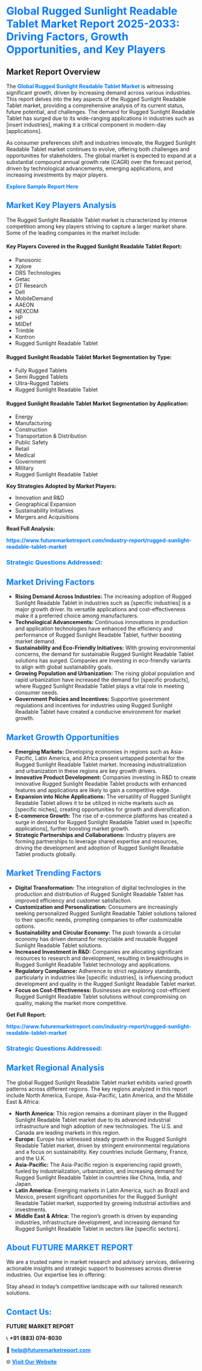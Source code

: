 <h1 style="color: #007BFF;">Global Rugged Sunlight Readable Tablet Market Report 2025-2033: Driving Factors, Growth Opportunities, and Key Players</h1>

<section id="overview">
<h2>Market Report Overview</h2>
<p>The <a href="https://www.futuremarketreport.com/industry-report/rugged-sunlight-readable-tablet-market" style="color: #007BFF; text-decoration: none;"><strong>Global Rugged Sunlight Readable Tablet Market</strong></a> is witnessing significant growth, driven by increasing demand across various industries. This report delves into the key aspects of the Rugged Sunlight Readable Tablet market, providing a comprehensive analysis of its current status, future potential, and challenges. The demand for Rugged Sunlight Readable Tablet has surged due to its wide-ranging applications in industries such as [insert industries], making it a critical component in modern-day [applications].</p>
<p>As consumer preferences shift and industries innovate, the Rugged Sunlight Readable Tablet market continues to evolve, offering both challenges and opportunities for stakeholders. The global market is expected to expand at a substantial compound annual growth rate (CAGR) over the forecast period, driven by technological advancements, emerging applications, and increasing investments by major players.</p>
</section>

<section id="overview">
<p><a href="https://www.futuremarketreport.com/request-sample/reportId=110481" style="color: #007BFF; text-decoration: none;"><strong>Explore Sample Report Here</strong></a></p>
</section>

<section id="key-players">
<h2 style="color: #007BFF;">Market Key Players Analysis</h2>
<p>The Rugged Sunlight Readable Tablet market is characterized by intense competition among key players striving to capture a larger market share. Some of the leading companies in the market include:</p>
<h4>Key Players Covered in the Rugged Sunlight Readable Tablet Report:</h4>
<ul><li>Panosonic</li><li>Xplore</li><li>DRS Technologies</li><li>Getac</li><li>DT Research</li><li>Dell</li><li>MobileDemand</li><li>AAEON</li><li>NEXCOM</li><li>HP</li><li>MilDef</li><li>Trimble</li><li>Kontron</li><li>Rugged Sunlight Readable Tablet</li></ul>
<h4>Rugged Sunlight Readable Tablet Market Segmentation by Type:</h4>
<ul><li>Fully Rugged Tablets</li><li>Semi Rugged Tablets</li><li>Ultra-Rugged Tablets</li><li>Rugged Sunlight Readable Tablet</li></ul>

<h4>Rugged Sunlight Readable Tablet Market Segmentation by Application:</h4>
<ul><li>Energy</li><li>Manufacturing</li><li>Construction</li><li>Transportation &amp; Distribution</li><li>Public Safety</li><li>Retail</li><li>Medical</li><li>Government</li><li>Military</li><li>Rugged Sunlight Readable Tablet</li></ul>
<p><strong>Key Strategies Adopted by Market Players:</strong></p>
<ul>
<li>Innovation and R&D</li>
<li>Geographical Expansion</li>
<li>Sustainability Initiatives</li>
<li>Mergers and Acquisitions</li>
</ul>
</section>

<section>
<p><strong>Read Full Analysis: </strong></p><a href="https://www.futuremarketreport.com/industry-report/rugged-sunlight-readable-tablet-market" style="color: #007BFF; text-decoration: none;"><strong>https://www.futuremarketreport.com/industry-report/rugged-sunlight-readable-tablet-market</strong></a>
<h3 style="color: #007BFF;">Strategic Questions Addressed:</h3>
</section>

<section id="driving-factors">
<h2 style="color: #007BFF;">Market Driving Factors</h2>
<ul>
<li><strong>Rising Demand Across Industries:</strong> The increasing adoption of Rugged Sunlight Readable Tablet in industries such as [specific industries] is a major growth driver. Its versatile applications and cost-effectiveness make it a preferred choice among manufacturers.</li>
<li><strong>Technological Advancements:</strong> Continuous innovations in production and application technologies have enhanced the efficiency and performance of Rugged Sunlight Readable Tablet, further boosting market demand.</li>
<li><strong>Sustainability and Eco-Friendly Initiatives:</strong> With growing environmental concerns, the demand for sustainable Rugged Sunlight Readable Tablet solutions has surged. Companies are investing in eco-friendly variants to align with global sustainability goals.</li>
<li><strong>Growing Population and Urbanization:</strong> The rising global population and rapid urbanization have increased the demand for [specific products], where Rugged Sunlight Readable Tablet plays a vital role in meeting consumer needs.</li>
<li><strong>Government Policies and Incentives:</strong> Supportive government regulations and incentives for industries using Rugged Sunlight Readable Tablet have created a conducive environment for market growth.</li>
</ul>
</section>

<section id="growth-opportunities">
<h2 style="color: #007BFF;">Market Growth Opportunities</h2>
<ul>
<li><strong>Emerging Markets:</strong> Developing economies in regions such as Asia-Pacific, Latin America, and Africa present untapped potential for the Rugged Sunlight Readable Tablet market. Increasing industrialization and urbanization in these regions are key growth drivers.</li>
<li><strong>Innovative Product Development:</strong> Companies investing in R&D to create innovative Rugged Sunlight Readable Tablet products with enhanced features and applications are likely to gain a competitive edge.</li>
<li><strong>Expansion into Niche Applications:</strong> The versatility of Rugged Sunlight Readable Tablet allows it to be utilized in niche markets such as [specific niches], creating opportunities for growth and diversification.</li>
<li><strong>E-commerce Growth:</strong> The rise of e-commerce platforms has created a surge in demand for Rugged Sunlight Readable Tablet used in [specific applications], further boosting market growth.</li>
<li><strong>Strategic Partnerships and Collaborations:</strong> Industry players are forming partnerships to leverage shared expertise and resources, driving the development and adoption of Rugged Sunlight Readable Tablet products globally.</li>
</ul>
</section>

<section id="trending-factors">
<h2 style="color: #007BFF;">Market Trending Factors</h2>
<ul>
<li><strong>Digital Transformation:</strong> The integration of digital technologies in the production and distribution of Rugged Sunlight Readable Tablet has improved efficiency and customer satisfaction.</li>
<li><strong>Customization and Personalization:</strong> Consumers are increasingly seeking personalized Rugged Sunlight Readable Tablet solutions tailored to their specific needs, prompting companies to offer customizable options.</li>
<li><strong>Sustainability and Circular Economy:</strong> The push towards a circular economy has driven demand for recyclable and reusable Rugged Sunlight Readable Tablet solutions.</li>
<li><strong>Increased Investment in R&D:</strong> Companies are allocating significant resources to research and development, resulting in breakthroughs in Rugged Sunlight Readable Tablet technology and applications.</li>
<li><strong>Regulatory Compliance:</strong> Adherence to strict regulatory standards, particularly in industries like [specific industries], is influencing product development and quality in the Rugged Sunlight Readable Tablet market.</li>
<li><strong>Focus on Cost-Effectiveness:</strong> Businesses are exploring cost-efficient Rugged Sunlight Readable Tablet solutions without compromising on quality, making the market more competitive.</li>
</ul>
</section>

<section>
<p><strong>Get Full Report: </strong></p><a href="https://www.futuremarketreport.com/industry-report/rugged-sunlight-readable-tablet-market" style="color: #007BFF; text-decoration: none;"><strong>https://www.futuremarketreport.com/industry-report/rugged-sunlight-readable-tablet-market</strong></a>
<h3 style="color: #007BFF;">Strategic Questions Addressed:</h3>
</section>


<section id="regional-analysis">
<h2 style="color: #007BFF;">Market Regional Analysis</h2>
<p>The global Rugged Sunlight Readable Tablet market exhibits varied growth patterns across different regions. The key regions analyzed in this report include North America, Europe, Asia-Pacific, Latin America, and the Middle East & Africa:</p>
<ul>
<li><strong>North America:</strong> This region remains a dominant player in the Rugged Sunlight Readable Tablet market due to its advanced industrial infrastructure and high adoption of new technologies. The U.S. and Canada are leading markets in this region.</li>
<li><strong>Europe:</strong> Europe has witnessed steady growth in the Rugged Sunlight Readable Tablet market, driven by stringent environmental regulations and a focus on sustainability. Key countries include Germany, France, and the U.K.</li>
<li><strong>Asia-Pacific:</strong> The Asia-Pacific region is experiencing rapid growth, fueled by industrialization, urbanization, and increasing demand for Rugged Sunlight Readable Tablet in countries like China, India, and Japan.</li>
<li><strong>Latin America:</strong> Emerging markets in Latin America, such as Brazil and Mexico, present significant opportunities for the Rugged Sunlight Readable Tablet market, supported by growing industrial activities and investments.</li>
<li><strong>Middle East & Africa:</strong> The region’s growth is driven by expanding industries, infrastructure development, and increasing demand for Rugged Sunlight Readable Tablet in sectors like [specific sectors].</li>
</ul>
</section>

<footer>
<h2 style="color: #007BFF;">About FUTURE MARKET REPORT</h2>
<p>We are a trusted name in market research and advisory services, delivering actionable insights and strategic support to businesses across diverse industries. Our expertise lies in offering:</p>

<p>Stay ahead in today’s competitive landscape with our tailored research solutions.</p>

<h2 style="color: #007BFF;">Contact Us:</h2>
<p><strong>FUTURE MARKET REPORT</strong></p>
<p>📞 <strong>+91 (883) 074-8030</strong></p>
<p>📧 <strong><a href="mailto:help@futuremarketreport.com" style="color: #007BFF;">help@futuremarketreport.com</a></strong></p>
<p>🌐 <strong><a href="https://www.futuremarketreport.com/" style="color: #007BFF;">Visit Our Website</a></strong></p>
</footer>